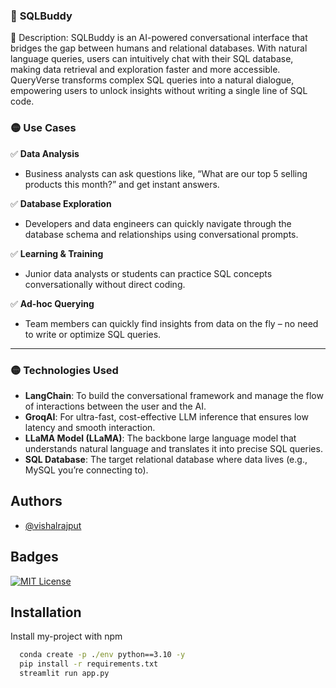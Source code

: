 ### 🌟 **SQLBuddy**
📝 Description:
SQLBuddy is an AI-powered conversational interface that bridges the gap between humans and relational databases. With natural language queries, users can intuitively chat with their SQL database, making data retrieval and exploration faster and more accessible. QueryVerse transforms complex SQL queries into a natural dialogue, empowering users to unlock insights without writing a single line of SQL code.


### **🟡 Use Cases**

✅ **Data Analysis**

* Business analysts can ask questions like, “What are our top 5 selling products this month?” and get instant answers.

✅ **Database Exploration**

* Developers and data engineers can quickly navigate through the database schema and relationships using conversational prompts.


✅ **Learning & Training**

* Junior data analysts or students can practice SQL concepts conversationally without direct coding.

✅ **Ad-hoc Querying**

* Team members can quickly find insights from data on the fly – no need to write or optimize SQL queries.

---

### **🟡 Technologies Used**

* **LangChain**: To build the conversational framework and manage the flow of interactions between the user and the AI.
* **GroqAI**: For ultra-fast, cost-effective LLM inference that ensures low latency and smooth interaction.
* **LLaMA Model (LLaMA)**: The backbone large language model that understands natural language and translates it into precise SQL queries.
* **SQL Database**: The target relational database where data lives (e.g., MySQL you’re connecting to).


## Authors

- [@vishalrajput](https://github.com/vishalrajput29)


## Badges

[![MIT License](https://img.shields.io/badge/License-MIT-green.svg)](https://choosealicense.com/licenses/mit/)



## Installation

Install my-project with npm

```cmd
  conda create -p ./env python==3.10 -y
  pip install -r requirements.txt
  streamlit run app.py

```
    